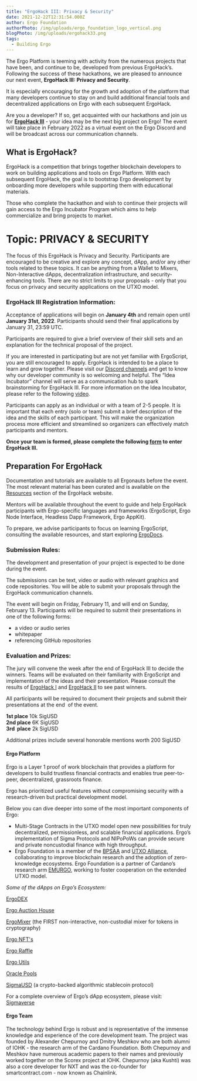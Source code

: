 ```yaml
---
title: "ErgoHack III: Privacy & Security"
date: 2021-12-22T12:31:54.000Z
author: Ergo Foundation
authorPhoto: /img/uploads/ergo_foundation_logo_vertical.png
blogPhoto: /img/uploads/ergohack33.png
tags:
  - Building Ergo
---
```

<!--StartFragment-->

The Ergo Platform is teeming with activity from the numerous projects that have been, and continue to be, developed from previous ErgoHack’s. Following the success of these hackathons, we are pleased to announce our next event, **ErgoHack III: Privacy and Security**. 

It is especially encouraging for the growth and adoption of the platform that many developers continue to stay on and build additional financial tools and decentralized applications on Ergo with each subsequent ErgoHack.

Are you a developer? If so, get acquainted with our hackathons and join us for **[ErgoHack III](http://ergohack.io)** - your idea may be the next big project on Ergo! The event will take place in February 2022 as a virtual event on the Ergo Discord and will be broadcast across our communication channels. 

## What is ErgoHack?

ErgoHack is a competition that brings together blockchain developers to work on building applications and tools on Ergo Platform. With each subsequent ErgoHack, the goal is to bootstrap Ergo development by onboarding more developers while supporting them with educational materials.

Those who complete the hackathon and wish to continue their projects will gain access to the Ergo Incubator Program which aims to help commercialize and bring projects to market. 

# Topic: PRIVACY & SECURITY

The focus of this ErgoHack is Privacy and Security. Participants are encouraged to be creative and explore any concept, dApp, and/or any other tools related to these topics. It can be anything from a Wallet to Mixers, Non-Interactive dApps, decentralization infrastructure, and security-enhancing tools. There are no strict limits to your proposals - only that you focus on privacy and security applications on the UTXO model.

### ErgoHack III Registration Information:

Acceptance of applications will begin on **January 4th** and remain open until **January 31st, 2022**. Participants should send their final applications by January 31, 23:59 UTC.

Participants are required to give a brief overview of their skill sets and an explanation for the technical proposal of the project. 

If you are interested in participating but are not yet familiar with ErgoScript, you are still encouraged to apply. ErgoHack is intended to be a place to learn and grow together. Please visit our [Discord channels](https://bit.ly/3HSE4kH) and get to know why our developer community is so welcoming and helpful. The “Idea Incubator” channel will serve as a communication hub to spark brainstorming for ErgoHack III. For more information on the Idea Incubator, please refer to the following [video](https://www.youtube.com/watch?v=cmWBtZp6Mb4).

Participants can apply as an individual or with a team of 2-5 people. It is important that each entry (solo or team) submit a brief description of the idea and the skills of each participant. This will make the organization process more efficient and streamlined so organizers can effectively match participants and mentors.

**Once your team is formed, please complete the following [form](https://q9fwzopidh8.typeform.com/to/oVAR4zvy) to enter ErgoHack III.**

## Preparation For ErgoHack

Documentation and tutorials are available to all Ergonauts before the event. The most relevant material has been curated and is available on the [Resources](https://ergohack.io/resources/) section of the ErgoHack website. 

Mentors will be available throughout the event to guide and help ErgoHack participants with Ergo-specific languages and frameworks (ErgoScript, Ergo Node Interface, Headless Dapp Framework, Ergo AppKit).

To prepare, we advise participants to focus on learning ErgoScript, consulting the available resources, and start exploring [ErgoDocs](http://docs.ergoplatform.org/dev/).

### Submission Rules: 

The development and presentation of your project is expected to be done during the event. 

The submissions can be text, video or audio with relevant graphics and code repositories. You will be able to submit your proposals through the ErgoHack communication channels. 

The event will begin on Friday, February 11, and will end on Sunday, February 13. Participants will be required to submit their presentations in one of the following forms:

* a video or audio series
* whitepaper
* referencing GitHub repositories 

### Evaluation and Prizes: 

The jury will convene the week after the end of ErgoHack III to decide the winners. Teams will be evaluated on their familiarity with ErgoScript and implementation of the ideas and their presentation. Please consult the results of [ErgoHack I](https://curiaregiscrypto.medium.com/ergohack-results-f7d72711a9db) and [ErgoHack II](https://ergoplatform.org/en/blog/2021-10-21-ergohack-ii-results/) to see past winners.

All participants will be required to document their projects and submit their presentations at the end  of the event.

**1st place** 10k SigUSD\
**2nd place** 6K SigUSD\
**3rd  place** 2k SigUSD 

Additional prizes include several honorable mentions worth 200 SigUSD

#### Ergo Platform

Ergo is a Layer 1 proof of work blockchain that provides a platform for developers to build trustless financial contracts and enables true peer-to-peer, decentralized, grassroots finance.

Ergo has prioritized useful features without compromising security with a research-driven but practical development model.

Below you can dive deeper into some of the most important components of Ergo:

* Multi-Stage Contracts in the UTXO model open new possibilities for truly decentralized, permissionless, and scalable financial applications. Ergo’s implementation of Sigma Protocols and NIPoPoWs can provide secure and private noncustodial finance with high throughput. 
* Ergo Foundation is a member of the [BPSAA](https://bpsaa.vision/) and [UTXO Alliance](https://utxo-alliance.org/), collaborating to improve blockchain research and the adoption of zero-knowledge ecosystems. Ergo Foundation is a partner of Cardano’s research arm [EMURGO](https://emurgo.io/), working to foster cooperation on the extended UTXO model.

*Some of the dApps on Ergo’s Ecosystem:*

[ErgoDEX](https://bit.ly/3oPGwzt)

[Ergo Auction House](https://bit.ly/3DHCorr)

[ErgoMixer](https://bit.ly/3q31uM8) (the FIRST non-interactive, non-custodial mixer for tokens in cryptography)

[Ergo NFT's](https://bit.ly/329UMvl)

[Ergo Raffle](https://bit.ly/3Ispsc2)

[Ergo Utils](https://bit.ly/3kYyT8V)

[Oracle Pools](https://explorer.ergoplatform.com/en/oracle-pools-list)

[SigmaUSD](https://bit.ly/3nFRKHx) (a crypto-backed algorithmic stablecoin protocol)

For a complete overview of Ergo’s dApp ecosystem, please visit: [Sigmaverse](https://bit.ly/3kRCqpo)

#### Ergo Team

The technology behind Ergo is robust and is representative of the immense knowledge and experience of the core development team. The project was founded by Alexander Chepurnoy and Dmitry Meshkov who are both alumni of IOHK - the research arm of the Cardano Foundation. Both Chepurnoy and Meshkov have numerous academic papers to their names and previously worked together on the Scorex project at IOHK. Chepurnoy (aka Kushti) was also a core developer for NXT and was the co-founder for smartcontract.com - now known as Chainlink.

<!--EndFragment-->